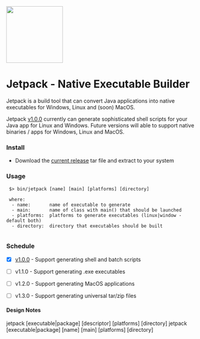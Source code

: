<img src="http://assets.halfbrick.com/jj/v2/images/jetpacks/jetpack-4.png" width="150px">

# Jetpack - Native Executable Builder
Jetpack is a build tool that can convert Java applications into native executables for Windows, Linux and (soon) MacOS.

Jetpack [v1.0.0](https://github.com/abrayall/jetpack/releases/download/v1.0.0/jetpack.tar) currently can generate sophisticated shell scripts for your Java app for Linux and Windows.  Future versions will able to support native binaries / apps for Windows, Linux and MacOS.

### Install
 - Download the [current release](https://github.com/abrayall/jetpack/releases/download/v1.0.0/jetpack.tar) tar file and extract to your system
 
### Usage
```
 $> bin/jetpack [name] [main] [platforms] [directory]
 
 where: 
  - name:       name of executable to generate
  - main:       name of class with main() that should be launched
  - platforms:  platforms to generate executables (linux|window - default both)
  - directory:  directory that executables should be built
  
```

### Schedule
 - [x] [v1.0.0](https://github.com/abrayall/jetpack/releases/download/v1.0.0/jetpack.tar) - Support generating shell and batch scripts
 - [ ] v1.1.0 - Support generating .exe executables
 - [ ] v1.2.0 - Support generating MacOS applications
 - [ ] v1.3.0 - Support generating universal tar/zip files
  


#### Design Notes
jetpack [executable|package] [descriptor] [platforms] [directory]
jetpack [executable|package] [name] [main] [platforms] [directory]
